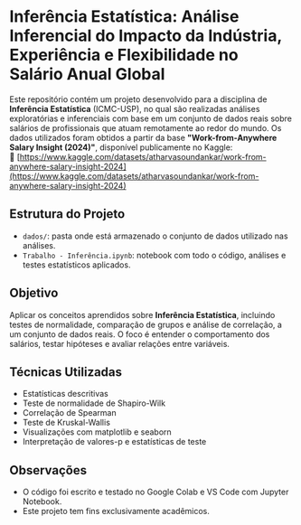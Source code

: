 # Inferência Estatística: Análise Inferencial do Impacto da Indústria, Experiência e Flexibilidade no Salário Anual Global
Este repositório contém um projeto desenvolvido para a disciplina de **Inferência Estatística** (ICMC-USP), no qual são realizadas análises exploratórias e inferenciais com base em um conjunto de dados reais sobre salários de profissionais que atuam remotamente ao redor do mundo. Os dados utilizados foram obtidos a partir da base **"Work-from-Anywhere Salary Insight (2024)"**, disponível publicamente no Kaggle:  
🔗 [https://www.kaggle.com/datasets/atharvasoundankar/work-from-anywhere-salary-insight-2024](https://www.kaggle.com/datasets/atharvasoundankar/work-from-anywhere-salary-insight-2024)

## Estrutura do Projeto

- `dados/`: pasta onde está armazenado o conjunto de dados utilizado nas análises.
- `Trabalho - Inferência.ipynb`: notebook com todo o código, análises e testes estatísticos aplicados.

## Objetivo

Aplicar os conceitos aprendidos sobre **Inferência Estatística**, incluindo testes de normalidade, comparação de grupos e análise de correlação, a um conjunto de dados reais. O foco é entender o comportamento dos salários, testar hipóteses e avaliar relações entre variáveis.

## Técnicas Utilizadas

- Estatísticas descritivas
- Teste de normalidade de Shapiro-Wilk
- Correlação de Spearman
- Teste de Kruskal-Wallis
- Visualizações com matplotlib e seaborn
- Interpretação de valores-p e estatísticas de teste

## Observações

- O código foi escrito e testado no Google Colab e VS Code com Jupyter Notebook.
- Este projeto tem fins exclusivamente acadêmicos.

